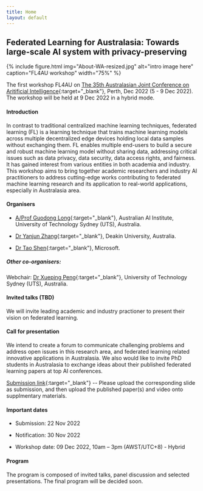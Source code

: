 ```yaml
---
title: Home
layout: default
---
```


## Federated Learning for Australasia: Towards large-scale AI system with privacy-preserving

{% include figure.html img="About-WA-resized.jpg" alt="intro image here" caption="FL4AU workshop" width="75%" %}

The first workshop FL4AU on [The 35th Australasian Joint Conference on Aritificial Intelligence](https://ajcai2022.org/){:target="_blank"}, Perth, Dec 2022 (5 - 9 Dec 2022). The workshop will be held at 9 Dec 2022 in a hybrid mode.

#### Introduction

In contrast to traditional centralized machine learning techniques, federated learning (FL) is a learning technique that trains machine learning models across multiple decentralized edge devices holding local data samples without exchanging them. FL enables multiple end-users to build a secure and robust machine learning model without sharing data, addressing critical issues such as data privacy, data security, data access rights, and fairness. It has gained interest from various entities in both academia and industry. This workshop aims to bring together academic researchers and industry AI practitioners to address cutting-edge works contributing to federated machine learning research and its application to real-world applications, especially in Australasia area. 

#### Organisers 

- [A/Prof Guodong Long](https://profiles.uts.edu.au/Guodong.Long/){:target="_blank"}, Australian AI Institute, University of Technology Sydney (UTS), Australia.

- [Dr Yanjun Zhang](https://www.deakin.edu.au/about-deakin/people/yanjun-zhang/){:target="_blank"}, Deakin University, Australia.

- [Dr Tao Shen](https://www.microsoft.com/en-us/research/people/shentao/){:target="_blank"}, Microsoft.

##### Other co-organisers:

Webchair: [Dr Xueping Peng](https://profiles.uts.edu.au/Xueping.Peng){:target="_blank"}, University of Technology Sydney (UTS), Australia.


#### Invited talks (TBD)

We will invite leading academic and industry practioner to present their vision on federated learning. 


#### Call for presentation

We intend to create a forum to communicate challenging problems and address open issues in this research area, and federated learning related innovative applications in Australasia. We also would like to invite PhD students in Australasia to exchange ideas about their published federated learning papers at top AI conferences.

[Submission link](https://cmt3.research.microsoft.com/FL4AU2022/){:target="_blank"} -- Please upload the corresponding slide as submission, and then upload the published paper(s) and video onto supplmentary materials. 


#### Important dates

- Submission: 22 Nov 2022 

- Notification: 30 Nov 2022 

- Workshop date: 09 Dec 2022, 10am – 3pm (AWST/UTC+8) - Hybrid

#### Program

The program is composed of invited talks, panel discussion and selected presentations. The final program will be decided soon.

<!--{% include toc.html %}
------
{% include template/credits.html %}-->
